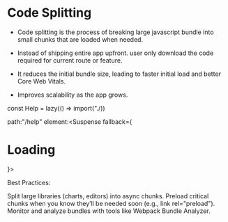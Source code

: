 # Code Splitting

- Code splitting is the process of breaking large javascript bundle into small chunks that are loaded when needed.
- Instead of shipping entire app upfront. user only download the code required for current route or feature.

- It reduces the initial bundle size, leading to faster initial load and better Core Web Vitals.
- Improves scalability as the app grows.

const Help = lazy(() => import("./))

path:"/help"
element:<Suspense fallback={<h1>Loading</h1>}><Help/></Suspense>

Best Practices:

Split large libraries (charts, editors) into async chunks.
Preload critical chunks when you know they’ll be needed soon (e.g., link rel="preload").
Monitor and analyze bundles with tools like Webpack Bundle Analyzer.

